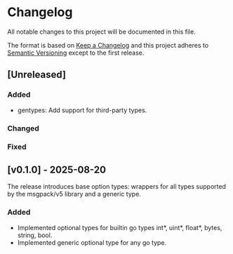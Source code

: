 # Changelog

All notable changes to this project will be documented in this file.

The format is based on [Keep a Changelog](https://keepachangelog.com/en/1.0.0/)
and this project adheres to [Semantic
Versioning](http://semver.org/spec/v2.0.0.html) except to the first release.

## [Unreleased]

### Added

- gentypes: Add support for third-party types.

### Changed

### Fixed

## [v0.1.0] - 2025-08-20

The release introduces base option types: wrappers for all types supported by
the msgpack/v5 library and a generic type.

### Added

- Implemented optional types for builtin go types int*, uint*, float*,
  bytes, string, bool.
- Implemented generic optional type for any go type.
